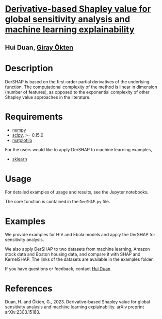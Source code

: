 # [Derivative-based Shapley value for global sensitivity analysis and machine learning explainability](https://arxiv.org/abs/2303.15183)
## Hui Duan, [Giray Ökten](https://www.math.fsu.edu/~okten/)

# Description
DerSHAP is based on the first-order partial derivatives of the underlying function. The computational complexity of the method is linear in dimension (number of features), as opposed to the exponential complexity of other Shapley value approaches in the literature. 

 
# Requirements

* [numpy](http://www.numpy.org/)
* [scipy](http://www.scipy.org/), >= 0.15.0
* [matplotlib](http://matplotlib.org/)

For the users would like to apply DerSHAP to machine learning examples, 

* [sklearn](https://scikit-learn.org/stable/)

# Usage

For detailed examples of usage and results, see the Jupyter notebooks. 

The core function is contained in the `DerSHAP.py` file. 

# Examples

We provide examples for HIV and Ebola models and apply the DerSHAP for sensitivity analysis. 

We also apply DerSHAP to two datasets from machine learning, Amazon stock data and Boston housing data, and compare it with SHAP and KernelSHAP. 
The links of the datasets are available in the examples folder. 

If you have questions or feedback, contact [Hui Duan](hd19g@fsu.edu).

# References
Duan, H. and Ökten, G., 2023. Derivative-based Shapley value for global sensitivity analysis and machine learning explainability. arXiv preprint arXiv:2303.15183.
